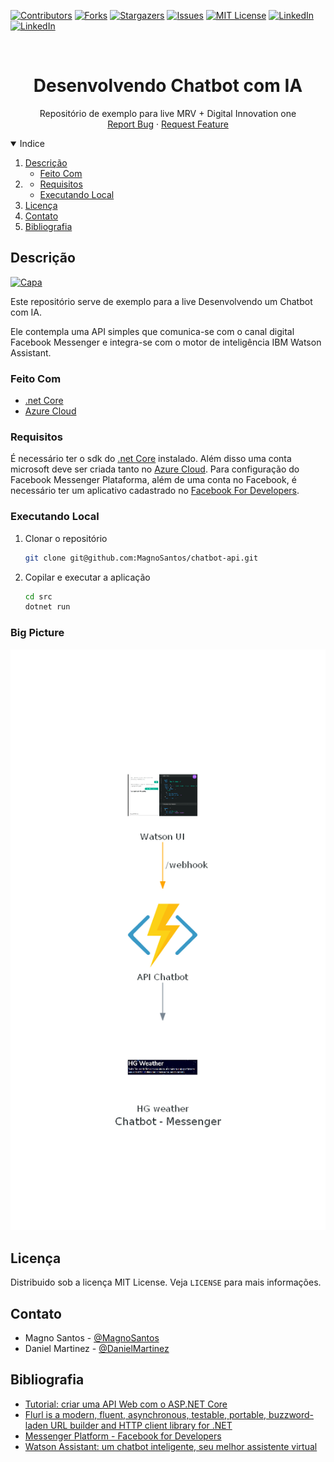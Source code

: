 <!--
*** Thanks for checking out the Best-README-Template. If you have a suggestion
*** that would make this better, please fork the repo and create a pull request
*** or simply open an issue with the tag "enhancement".
*** Thanks again! Now go create something AMAZING! :D
-->



<!-- PROJECT SHIELDS -->
<!--
*** I'm using markdown "reference style" links for readability.
*** Reference links are enclosed in brackets [ ] instead of parentheses ( ).
*** See the bottom of this document for the declaration of the reference variables
*** for contributors-url, forks-url, etc. This is an optional, concise syntax you may use.
*** https://www.markdownguide.org/basic-syntax/#reference-style-links
-->
[![Contributors][contributors-shield]][contributors-url]
[![Forks][forks-shield]][forks-url]
[![Stargazers][stars-shield]][stars-url]
[![Issues][issues-shield]][issues-url]
[![MIT License][license-shield]][license-url]
[![LinkedIn][linkedin-shield]][linkedin-url]
[![LinkedIn][linkedin-shield]][linkedin-url-daniel]



<!-- PROJECT LOGO -->
<br />
<p align="center">

  <h1 align="center">Desenvolvendo Chatbot com IA</h1>

  <p align="center">
    Repositório de exemplo para live MRV + Digital Innovation one
    <br />
    <a href="https://github.com/MagnoSantos/chatbot-api/issues">Report Bug</a>
    ·
    <a href="https://github.com/MagnoSantos/chatbot-api/issues">Request Feature</a>
  </p>
</p>



<!-- TABLE OF CONTENTS -->
<details open="open">
  <summary>Indice</summary>
  <ol>
    <li>
      <a href="#descrição">Descrição</a>
      <ul>
        <li><a href="#feito-com">Feito Com</a></li>
      </ul>
    </li>
    <li>
      <ul>
        <li><a href="#requisitos">Requisitos</a></li>
        <li><a href="#executando-local">Executando Local</a></li>
      </ul>
    </li>
    <li><a href="#licença">Licença</a></li>
    <li><a href="#contato">Contato</a></li>
    <li><a href="#bibliografia">Bibliografia</a></li>
  </ol>
</details>

<!-- Descrição -->
## Descrição

[![Capa][product-screenshot]](https://github.com/MagnoSantos/chatbot-api/blob/main/docs/CriandoContaIBM.pdf)

Este repositório serve de exemplo para a live Desenvolvendo um Chatbot com IA.

Ele contempla uma API simples que comunica-se com o canal digital Facebook Messenger e integra-se com o motor de inteligência IBM Watson Assistant. 

### Feito Com

* [.net Core](https://dotnet.microsoft.com/download/dotnet/3.1)
* [Azure Cloud](https://portal.azure.com/)

### Requisitos

É necessário ter o sdk do [.net Core](https://dotnet.microsoft.com/download/dotnet/3.1) instalado. Além disso uma conta microsoft deve ser criada tanto no [Azure Cloud](https://portal.azure.com/). Para configuração do Facebook Messenger Plataforma, além de uma conta no Facebook, é necessário ter um aplicativo cadastrado no [Facebook For Developers](https://developers.facebook.com/apps/).

### Executando Local

1. Clonar o repositório
   ```sh
   git clone git@github.com:MagnoSantos/chatbot-api.git
   ```
2. Copilar e executar a aplicação
   ```sh
   cd src
   dotnet run
   ```

<!-- BIG PICTURE -->
### Big Picture

![Big Picture](docs/document/chatbot_-_messenger.png)

<!-- LICENSE -->
## Licença

Distribuido sob a licença MIT License. Veja `LICENSE` para mais informações.

<!-- CONTACT -->
## Contato

* Magno Santos - [@MagnoSantos](https://www.linkedin.com/in/magno-juliano-santos/) 
* Daniel Martinez - [@DanielMartinez](https://www.linkedin.com/in/daniel-martinez-ai/)

<!-- ACKNOWLEDGEMENTS -->
## Bibliografia
* [Tutorial: criar uma API Web com o ASP.NET Core](https://docs.microsoft.com/pt-br/aspnet/core/tutorials/first-web-api?view=aspnetcore-5.0&tabs=visual-studio)
* [Flurl is a modern, fluent, asynchronous, testable, portable, buzzword-laden URL builder and HTTP client library for .NET](https://flurl.dev/)
* [Messenger Platform - Facebook for Developers](https://developers.facebook.com/docs/messenger-platform/reference/)
* [Watson Assistant: um chatbot inteligente, seu melhor assistente virtual](https://www.ibm.com/br-pt/cloud/watson-assistant)


<!-- MARKDOWN LINKS & IMAGES -->
<!-- https://www.markdownguide.org/basic-syntax/#reference-style-links -->
[contributors-shield]: https://img.shields.io/github/contributors/MagnoSantos/chatbot-api.svg?style=for-the-badge
[contributors-url]: https://github.com/MagnoSantos/chatbot-api/graphs/contributors
[forks-shield]: https://img.shields.io/github/forks/MagnoSantos/chatbot-api.svg?style=for-the-badge
[forks-url]: https://github.com/MagnoSantos/chatbot-api/network/members
[stars-shield]: https://img.shields.io/github/stars/MagnoSantos/chatbot-api.svg?style=for-the-badge
[stars-url]: https://github.com/MagnoSantos/chatbot-api/stargazers
[issues-shield]: https://img.shields.io/github/issues/MagnoSantos/chatbot-api.svg?style=for-the-badge
[issues-url]: https://github.com/MagnoSantos/chatbot-api/issues
[license-shield]: https://img.shields.io/github/license/MagnoSantos/chatbot-api.svg?style=for-the-badge
[license-url]: https://github.com/MagnoSantos/chatbot-api/blob/main/LICENSE
[linkedin-shield]: https://img.shields.io/badge/-LinkedIn-black.svg?style=for-the-badge&logo=linkedin&colorB=555
[linkedin-url]: https://www.linkedin.com/in/magno-juliano-santos/
[linkedin-shield]: https://img.shields.io/badge/-LinkedIn-black.svg?style=for-the-badge&logo=linkedin&colorB=555
[linkedin-url-daniel]: https://www.linkedin.com/in/daniel-martinez-ai/
[product-screenshot]: 
/document/capa.png
